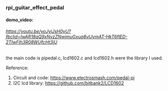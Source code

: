 ### rpi_guitar_effect_pedal
#### demo_video: 
###### https://youtu.be/yoJyjJsH0yU?fbclid=IwAR18aQ9xNyzZNwjmuGxuq8vIJymAT-HkT6flED-2TIwFlh3R08WUfcHt3jU

the main code is pipedal.c, lcd1602.c and lcd1602.h were the library I used.

Reference:
1. Circuit and code:
https://www.electrosmash.com/pedal-pi
2. I2C lcd library:
https://github.com/bitbank2/LCD1602
